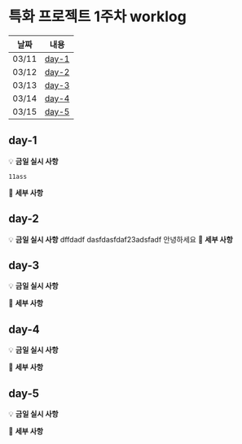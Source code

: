 # 특화 프로젝트 1주차 worklog

| 날짜  |      내용       |
| :---: | :-------------: |
| 03/11 | [day-1](#day-1) |
| 03/12 | [day-2](#day-2) |
| 03/13 | [day-3](#day-3) |
| 03/14 | [day-4](#day-4) |
| 03/15 | [day-5](#day-5) |

## day-1

💡 **금일 실시 사항**

    11ass

📜 **세부 사항**

## day-2

💡 **금일 실시 사항**
dffdadf
dasfdasfdaf23adsfadf 안녕하세요
📜 **세부 사항**

## day-3

💡 **금일 실시 사항**

📜 **세부 사항**

## day-4

💡 **금일 실시 사항**

📜 **세부 사항**

## day-5

💡 **금일 실시 사항**

📜 **세부 사항**
